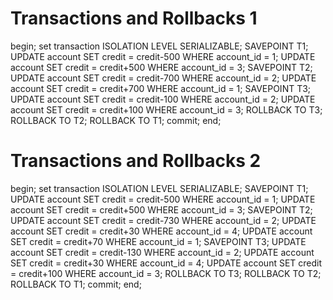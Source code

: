 # Transactions and Rollbacks 1

begin;
set transaction ISOLATION LEVEL SERIALIZABLE;
SAVEPOINT T1;
UPDATE account SET credit = credit-500 WHERE account_id = 1;
UPDATE account SET credit = credit+500 WHERE account_id = 3;
SAVEPOINT T2;
UPDATE account SET credit = credit-700 WHERE account_id = 2;
UPDATE account SET credit = credit+700 WHERE account_id = 1;
SAVEPOINT T3;
UPDATE account SET credit = credit-100 WHERE account_id = 2;
UPDATE account SET credit = credit+100 WHERE account_id = 3;
ROLLBACK TO T3;
ROLLBACK TO T2;
ROLLBACK TO T1;
commit;
end;

# Transactions and Rollbacks 2

begin;
set transaction ISOLATION LEVEL SERIALIZABLE;
SAVEPOINT T1;
UPDATE account SET credit = credit-500 WHERE account_id = 1;
UPDATE account SET credit = credit+500 WHERE account_id = 3;
SAVEPOINT T2;
UPDATE account SET credit = credit-730 WHERE account_id = 2;
UPDATE account SET credit = credit+30 WHERE account_id = 4;
UPDATE account SET credit = credit+70 WHERE account_id = 1;
SAVEPOINT T3;
UPDATE account SET credit = credit-130 WHERE account_id = 2;
UPDATE account SET credit = credit+30 WHERE account_id = 4;
UPDATE account SET credit = credit+100 WHERE account_id = 3;
ROLLBACK TO T3;
ROLLBACK TO T2;
ROLLBACK TO T1;
commit;
end;
